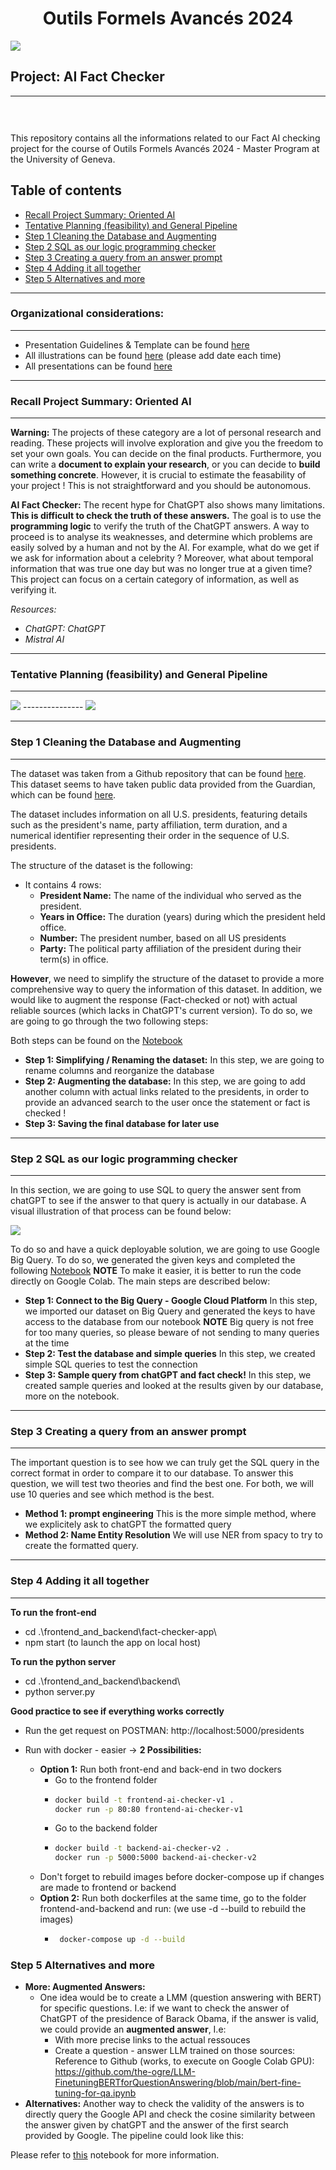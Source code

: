 <h1 align="center">
Outils Formels Avancés 2024</h1>
<div>
<td> 
<img src="./read_me_img/logo.png"></td>
<h2 style="white-space: nowrap">Project: AI Fact Checker</h2></td>
<hr style="clear:both">
<p style="font-size:0.85em; margin:2px; text-align:justify">
<br>
<br>
</div>

This repository contains all the informations related to our Fact AI checking project for the course of Outils Formels Avancés 2024 - Master Program at the University of Geneva. 

## Table of contents 
* [Recall Project Summary: Oriented AI](#recall-project-summary-oriented-ai)
* [Tentative Planning (feasibility) and General Pipeline](#tentative-planning-feasibility-and-general-pipeline)
* [Step 1 Cleaning the Database and Augmenting](#step-1-cleaning-the-database-and-augmenting)
* [Step 2 SQL as our logic programming checker](#step-2-sql-as-our-logic-programming-checker)
* [Step 3 Creating a query from an answer prompt](#step-3-creating-a-query-from-an-answer-prompt)
* [Step 4 Adding it all together](#step-4-adding-it-all-together)
* [Step 5 Alternatives and more](#step-5-alternatives-and-more)




--------------------------------
### Organizational considerations:
--------------------------------
- Presentation Guidelines & Template can be found [here](https://www.canva.com/design/DAF-DmpNG9c/8ihtV3W0dKmtPwSkx0wwTg/edit?utm_content=DAF-DmpNG9c&utm_campaign=designshare&utm_medium=link2&utm_source=sharebutton)
- All illustrations can be found [here](https://www.canva.com/design/DAF-ic70zwQ/VRxu6NuxIy0cWPR0cb42Sg/edit?utm_content=DAF-ic70zwQ&utm_campaign=designshare&utm_medium=link2&utm_source=sharebutton) (please add date each time)
- All presentations can be found [here](https://www.canva.com/design/DAF-Du2Eg4A/KWLavthYNvOxPrgarOtZJA/edit?utm_content=DAF-Du2Eg4A&utm_campaign=designshare&utm_medium=link2&utm_source=sharebutton)


-----------------------------------
### **Recall Project Summary: Oriented AI**
-----------------------------------

**Warning:** The projects of these category are a lot of personal research and reading. These projects will involve exploration and give you the freedom to set your own goals. You can decide on the final products. Furthermore, you can write a **document to explain your research**, or you can decide to **build something concrete**. However, it is crucial to estimate the feasability of your project ! This is not straightforward and you should be autonomous.

**AI Fact Checker:** The recent hype for ChatGPT also shows many limitations. **This is difficult to check the truth of these answers.** The goal is to use the **programming logic** to verify the truth of the ChatGPT answers. A way to proceed is to analyse its weaknesses, and determine which problems are easily solved by a human and not by the AI. For example, what do we get if we ask for information about a celebrity ? Moreover, what about temporal information that was true one day but was no longer true at a given time? This project can focus on a certain category of information, as well as verifying it.

*Resources:*
- *ChatGPT: ChatGPT*
- *Mistral AI*


--------------------------------
### Tentative Planning (feasibility) and General Pipeline
--------------------------------
<img src="./read_me_img/tentative_planning.png">
---------------
<img src="./read_me_img/general_pipeline.png">

-----------------------------------
### **Step 1 Cleaning the Database and Augmenting**
-----------------------------------
The dataset was taken from a Github repository that can be found [here](https://github.com/awhstin/Dataset-List/blob/master/presidents.csv). This dataset seems to have taken public data provided from the Guardian, which can be found [here](https://www.theguardian.com/news/datablog/2012/oct/15/us-presidents-listed).

The dataset includes information on all U.S. presidents, featuring details such as the president's name, party affiliation, term duration, and a numerical identifier representing their order in the sequence of U.S. presidents.

The structure of the dataset is the following: 
- It contains 4 rows:
    - **President Name:**  The name of the individual who served as the president.
    - **Years in Office:** The duration (years) during which the president held office.
    - **Number:** The president number, based on all US presidents
    - **Party:** The political party affiliation of the president during their term(s) in office.

**However**, we need to simplify the structure of the dataset to provide a more comprehensive way to query the information of this dataset. In addition, we would like to augment the response (Fact-checked or not) with actual reliable sources (which lacks in ChatGPT's current version). To do so, we are going to go through the two following steps:

Both steps can be found on the [Notebook](/Notebooks/Step_1_cleaning_augmenting_dataset.ipynb)
- **Step 1: Simplifying / Renaming the dataset:** In this step, we are going to rename columns and reorganize the database
- **Step 2: Augmenting the database:** In this step, we are going to add another column with actual links related to the presidents, in order to provide an advanced search to the user once the statement or fact is checked ! 
- **Step 3: Saving the final database for later use**


-----------------------------------
### **Step 2 SQL as our logic programming checker**
-----------------------------------

In this section, we are going to use SQL to query the answer sent from chatGPT to see if the answer to that query is actually in our database. A visual illustration of that process can be found below:

<img src="./read_me_img/SQL_logic.png">


To do so and have a quick deployable solution, we are going to use Google Big Query. To do so, we generated the given keys and completed the following [Notebook](/Notebooks/Step_2_big_query.ipynb) **NOTE** To make it easier, it is better to run the code directly on Google Colab. The main steps are described below:
- **Step 1: Connect to the Big Query - Google Cloud Platform** In this step, we imported our dataset on Big Query and generated the keys to have access to the database from our notebook **NOTE** Big query is not free for too many queries, so please beware of not sending to many queries at the time
- **Step 2: Test the database and simple queries** In this step, we created simple SQL queries to test the connection
- **Step 3: Sample query from chatGPT and fact check!** In this step, we created sample queries and looked at the results given by our database, more on the notebook.


-----------------------------------
### **Step 3 Creating a query from an answer prompt**
-----------------------------------
The important question is to see how we can truly get the SQL query in the correct format in order to compare it to our database. To answer this question, we will test two theories and find the best one. For both, we will use 10 queries and see which method is the best. 
- **Method 1: prompt engineering** This is the more simple method, where we explicitely ask to chatGPT the formatted query
- **Method 2: Name Entity Resolution** We will use NER from spacy to try to create the formatted query. 



-----------------------------------
### **Step 4 Adding it all together**
-----------------------------------

**To run the front-end**
- cd .\frontend_and_backend\fact-checker-app\
- npm start (to launch the app on local host)

**To run the python server**
-  cd .\frontend_and_backend\backend\
-  python server.py

**Good practice to see if everything works correctly**
- Run the get request on POSTMAN: http://localhost:5000/presidents

- Run with docker - easier -> **2 Possibilities:**
    - **Option 1:** Run both front-end and back-end in two dockers
        - Go to the frontend folder
        - ```bash
          docker build -t frontend-ai-checker-v1 .
          docker run -p 80:80 frontend-ai-checker-v1
        - Go to the backend folder
        - ```bash
          docker build -t backend-ai-checker-v2 .
          docker run -p 5000:5000 backend-ai-checker-v2
    - Don't forget to rebuild images before docker-compose up if changes are made to frontend or backend
    - **Option 2:** Run both dockerfiles at the same time, go to the folder frontend-and-backend and run: (we use -d --build to rebuild the images)
        - ```bash
           docker-compose up -d --build


### **Step 5 Alternatives and more**

- **More: Augmented Answers:**
    - One idea would be to create a LMM (question answering with BERT) for specific questions. I.e: if we want to check the answer of ChatGPT of the presidence of Barack Obama, if the answer is valid, we could provide an **augmented answer**, I.e:
        - With more precise links to the actual ressouces 
        - Create a question - answer LLM trained on those sources:  Reference to Github (works, to execute on Google Colab GPU): https://github.com/the-ogre/LLM-FinetuningBERTforQuestionAnswering/blob/main/bert-fine-tuning-for-qa.ipynb
- **Alternatives:** Another way to check the validity of the answers is to directly query the Google API and check the cosine similarity between the answer given by chatGPT and the answer of the first search provided by Google. The pipeline could look like this:

Please refer to [this]() notebook for more information.
